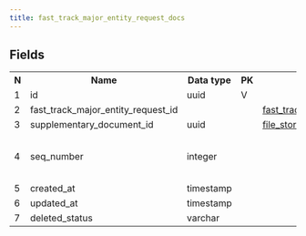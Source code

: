 ```yaml
---
title: fast_track_major_entity_request_docs 
---
```


## Fields

<table style="width: 100%">
    <colgroup>
       <col span="1" style="width: 3%;"/>
       <col span="1" style="width: 12%;"/>
       <col span="1" style="width: 10%;"/>
       <col span="1" style="width: 3%;"/>
       <col span="1" style="width: 12%;"/>
       <col span="1" style="width: 60%;"/>
    </colgroup>
  <tr>
    <th>N</th>
    <th>Name</th>
    <th>Data type</th>
    <th>PK</th>
    <th>FK</th>
    <th>Description</th>
  </tr>
<tr><td>1</td><td>id</td><td>uuid</td><td>V</td><td></td><td>autogen</td></tr>
<tr><td>2</td><td>fast_track_major_entity_request_id</td><td></td><td></td><td><a href="fast_track_major_entity_requests.md">fast_track_major_entity_requests</a></td><td></td></tr>
<tr><td>3</td><td>supplementary_document_id</td><td>uuid</td><td></td><td><a href="file_storage.md">file_storage</a></td><td></td></tr>
<tr><td>4</td><td>seq_number</td><td>integer</td><td></td><td></td><td>Sequential number of this attached document within one fast_track_immediate_request</td></tr>
<tr><td>5</td><td>created_at</td><td>timestamp</td><td></td><td></td><td></td></tr>
<tr><td>6</td><td>updated_at</td><td>timestamp</td><td></td><td></td><td></td></tr>
<tr><td>7</td><td>deleted_status</td><td>varchar</td><td></td><td></td><td>ACTIVE, DELETED</td></tr>

</table>